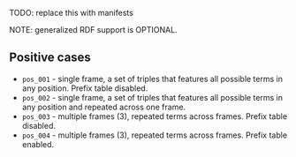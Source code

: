TODO: replace this with manifests

NOTE: generalized RDF support is OPTIONAL.

## Positive cases

- `pos_001` - single frame, a set of triples that features all possible terms in any position. Prefix table disabled.
- `pos_002` - single frame, a set of triples that features all possible terms in any position and repeated across one frame.
- `pos_003` - multiple frames (3), repeated terms across frames. Prefix table disabled.
- `pos_004` - multiple frames (3), repeated terms across frames. Prefix table enabled.